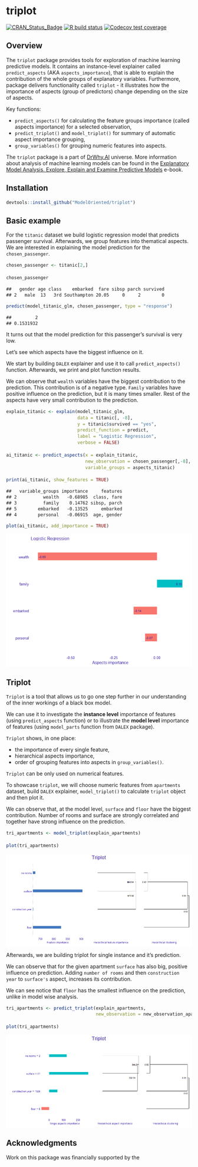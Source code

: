 
# triplot

<!-- badges: start -->

[![CRAN\_Status\_Badge](https://www.r-pkg.org/badges/version/triplot)](https://cran.r-project.org/package=triplot)
[![R build
status](https://github.com/ModelOriented/triplot/workflows/R-CMD-check/badge.svg)](https://github.com/ModelOriented/triplot/actions?query=workflow%3AR-CMD-check)
[![Codecov test
coverage](https://codecov.io/gh/ModelOriented/triplot/branch/master/graph/badge.svg)](https://codecov.io/gh/ModelOriented/triplot?branch=master)
<!-- badges: end -->

## Overview

The `triplot` package provides tools for exploration of machine learning
predictive models. It contains an instance-level explainer called
`predict_aspects` (AKA `aspects_importance`), that is able to explain
the contribution of the whole groups of explanatory variables.
Furthermore, package delivers functionality called `triplot` - it
illustrates how the importance of aspects (group of predictors) change
depending on the size of aspects.

Key functions:

  - `predict_aspects()` for calculating the feature groups importance
    (called aspects importance) for a selected observation,
  - `predict_triplot()` and `model_triplot()` for summary of automatic
    aspect importance grouping,
  - `group_variables()` for grouping numeric features into aspects.

The `triplot` package is a part of [DrWhy.AI](http://DrWhy.AI) universe.
More information about analysis of machine learning models can be found
in the [Explanatory Model Analysis. Explore, Explain and Examine
Predictive Models](https://pbiecek.github.io/ema/) e-book.

## Installation

``` r
devtools::install_github("ModelOriented/triplot")
```

## Basic example

For the `titanic` dataset we build logistic regression model that
predicts passenger survival. Afterwards, we group features into
thematical aspects. We are interested in explaining the model prediction
for the `chosen_passenger`.

``` r
chosen_passenger <- titanic[2,]

chosen_passenger
```

    ##   gender age class    embarked  fare sibsp parch survived
    ## 2   male  13   3rd Southampton 20.05     0     2        0

``` r
predict(model_titanic_glm, chosen_passenger, type = "response")
```

    ##         2 
    ## 0.1531932

It turns out that the model prediction for this passenger’s survival is
very low.

Let’s see which aspects have the biggest influence on it.

We start by building `DALEX` explainer and use it to call
`predict_aspects()` function. Afterwards, we print and plot function
results.

We can observe that `wealth` variables have the biggest contribution to
the prediction. This contribution is of a negative type. `Family`
variables have positive influence on the prediction, but it is many
times smaller. Rest of the aspects have very small contribution to the
prediction.

``` r
explain_titanic <- explain(model_titanic_glm, 
                           data = titanic[, -8],
                           y = titanic$survived == "yes",
                           predict_function = predict,
                           label = "Logistic Regression",
                           verbose = FALSE)

ai_titanic <- predict_aspects(x = explain_titanic, 
                              new_observation = chosen_passenger[,-8],
                              variable_groups = aspects_titanic)

print(ai_titanic, show_features = TRUE)
```

    ##   variable_groups importance     features
    ## 2          wealth   -0.68985  class, fare
    ## 3          family    0.14762 sibsp, parch
    ## 5        embarked   -0.13525     embarked
    ## 4        personal   -0.06915  age, gender

``` r
plot(ai_titanic, add_importance = TRUE)
```

<img src="man/figures/unnamed-chunk-4-1.png" style="display: block; margin: auto;" />

## Triplot

`Triplot` is a tool that allows us to go one step further in our
understanding of the inner workings of a black box model.

We can use it to investigate the **instance level** importance of
features (using `predict_aspects` function) or to illustrate the **model
level** importance of features (using `model_parts` function from
`DALEX` package).

`Triplot` shows, in one place:

  - the importance of every single feature,
  - hierarchical aspects importance,
  - order of grouping features into aspects in `group_variables()`.

`Triplot` can be only used on numerical features.

To showcase `triplot`, we will choose numeric features from `apartments`
dataset, build `DALEX` explainer, `model_triplot()` to calculate
`triplot` object and then plot it.

We can observe that, at the model level, `surface` and `floor` have the
biggest contribution. Number of rooms and surface are strongly
correlated and together have strong influence on the prediction.

``` r
tri_apartments <- model_triplot(explain_apartments)

plot(tri_apartments)
```

<img src="man/figures/unnamed-chunk-6-1.png" style="display: block; margin: auto;" />

Afterwards, we are building triplot for single instance and it’s
prediction.

We can observe that for the given apartment `surface` has also big,
positive influence on prediction. Adding `number of rooms` and then
`construction year` to `surface's` aspect, increases its contribution.

We can see notice that `floor` has the smallest influence on the
prediction, unlike in model wise analysis.

``` r
tri_apartments <- predict_triplot(explain_apartments, 
                                  new_observation = new_observation_apartments)

plot(tri_apartments)
```

<img src="man/figures/unnamed-chunk-7-1.png" style="display: block; margin: auto;" />

## Acknowledgments

Work on this package was financially supported by the
